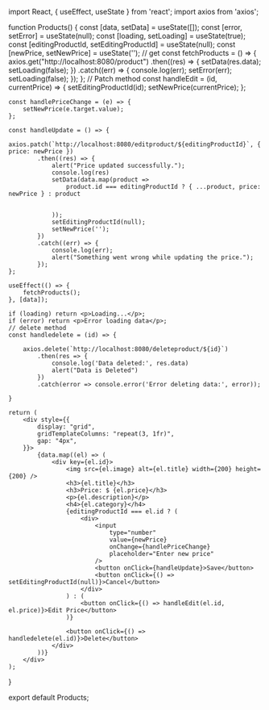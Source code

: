 import React, { useEffect, useState } from 'react';
import axios from 'axios';

function Products() {
    const [data, setData] = useState([]);
    const [error, setError] = useState(null);
    const [loading, setLoading] = useState(true);
    const [editingProductId, setEditingProductId] = useState(null);
    const [newPrice, setNewPrice] = useState('');
    // get 
    const fetchProducts = () => {
        axios.get("http://localhost:8080/product")
            .then((res) => {
                setData(res.data);
                setLoading(false);
            })
            .catch((err) => {
                console.log(err);
                setError(err);
                setLoading(false);
            });
    };
    // Patch method
    const handleEdit = (id, currentPrice) => {
        setEditingProductId(id);
        setNewPrice(currentPrice);
    };

    const handlePriceChange = (e) => {
        setNewPrice(e.target.value);
    };

    const handleUpdate = () => {
        axios.patch(`http://localhost:8080/editproduct/${editingProductId}`, { price: newPrice })
            .then((res) => {
                alert("Price updated successfully.");
                console.log(res)
                setData(data.map(product =>
                    product.id === editingProductId ? { ...product, price: newPrice } : product


                ));
                setEditingProductId(null);
                setNewPrice('');
            })
            .catch((err) => {
                console.log(err);
                alert("Something went wrong while updating the price.");
            });
    };

    useEffect(() => {
        fetchProducts();
    }, [data]);

    if (loading) return <p>Loading...</p>;
    if (error) return <p>Error loading data</p>;
    // delete method
    const handledelete = (id) => {

        axios.delete(`http://localhost:8080/deleteproduct/${id}`)
            .then(res => {
                console.log('Data deleted:', res.data)
                alert("Data is Deleted")
            })
            .catch(error => console.error('Error deleting data:', error));

    }

    return (
        <div style={{
            display: "grid",
            gridTemplateColumns: "repeat(3, 1fr)",
            gap: "4px",
        }}>
            {data.map((el) => (
                <div key={el.id}>
                    <img src={el.image} alt={el.title} width={200} height={200} />
                    <h3>{el.title}</h3>
                    <h3>Price: $ {el.price}</h3>
                    <p>{el.description}</p>
                    <h4>{el.category}</h4>
                    {editingProductId === el.id ? (
                        <div>
                            <input
                                type="number"
                                value={newPrice}
                                onChange={handlePriceChange}
                                placeholder="Enter new price"
                            />
                            <button onClick={handleUpdate}>Save</button>
                            <button onClick={() => setEditingProductId(null)}>Cancel</button>
                        </div>
                    ) : (
                        <button onClick={() => handleEdit(el.id, el.price)}>Edit Price</button>
                    )}

                    <button onClick={() => handledelete(el.id)}>Delete</button>
                </div>
            ))}
        </div>
    );
}

export default Products;
